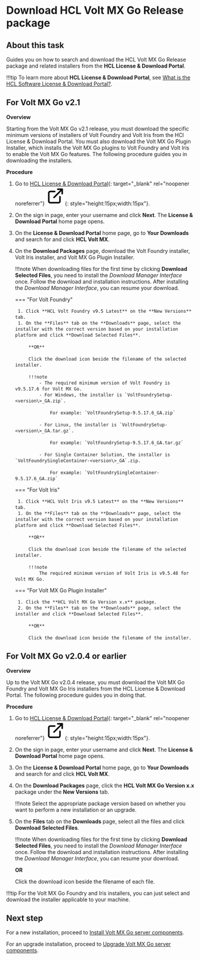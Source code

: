 # Download HCL Volt MX Go Release package

## About this task

Guides you on how to search and download the HCL Volt MX Go Release package and related installers from the **HCL License & Download Portal**.

!!!tip
    To learn more about **HCL License & Download Portal**, see [What is the HCL Software License & Download Portal?](https://support.hcltechsw.com/csm?id=kb_article&sysparm_article=KB0073344).

## For Volt MX Go v2.1

**Overview**

Starting from the Volt MX Go v2.1 release, you must download the specific minimum versions of installers of Volt Foundry and Volt Iris from the HCl License & Download Portal. You must also download the Volt MX Go Plugin Installer, which installs the Volt MX Go plugins to Volt Foundry and Volt Iris to enable the Volt MX Go features. The following procedure guides you in downloading the installers. 

**Procedure**

1. Go to [HCL License & Download Portal](https://hclsoftware.flexnetoperations.com/ "Link opens a new tab"){: target="_blank" rel="noopener noreferrer"}&nbsp;![link image](../assets/images/external-link.svg){: style="height:15px;width:15px"}.

2. On the sign in page, enter your username and click **Next**. The **License & Download Portal** home page opens.
    <!--3. On the **License & Download Portal** home page, go to **Downloads** &rarr; **List Downloads**.--> 

3. On the **License & Download Portal** home page, go to **Your Downloads** and search for and click **HCL Volt MX**.
    <!--4. On the **Downloads** page, search for and click **HCL Volt MX**.-->

5. On the **Download Packages** page, download the Volt Foundry installer, Volt Iris installer, and Volt MX Go Plugin Installer.

    !!!note
        When downloading files for the first time by clicking **Download Selected Files**, you need to install the *Download Manager Interface* once. Follow the download and installation instructions. After installing the *Download Manager Interface*, you can resume your download. 

    === "For Volt Foundry"

        1. Click **HCL Volt Foundry v9.5 Latest** on the **New Versions** tab.
        1. On the **Files** tab on the **Downloads** page, select the installer with the correct version based on your installation platform and click **Download Selected Files**.

            **OR** 

            Click the download icon beside the filename of the selected installer.

            !!!note
                - The required minimum version of Volt Foundry is v9.5.17.6 for Volt MX Go.
                - For Windows, the installer is `VoltFoundrySetup-<version\>_GA.zip`. 
                    
                    For example: `VoltFoundrySetup-9.5.17.6_GA.zip`
                
                - For Linux, the installer is `VoltFoundrySetup-<version\>_GA.tar.gz`. 
                    
                    For example: `VoltFoundrySetup-9.5.17.6_GA.tar.gz`
                
                - For Single Container Solution, the installer is `VoltFoundrySingleContainer-<version\>_GA`.zip.  
                
                    For example: `VoltFoundrySingleContainer-9.5.17.6_GA.zip`

    === "For Volt Iris"

        1. Click **HCL Volt Iris v9.5 Latest** on the **New Versions** tab.
        1. On the **Files** tab on the **Downloads** page, select the installer with the correct version based on your installation platform and click **Download Selected Files**.

            **OR** 

            Click the download icon beside the filename of the selected installer.

            !!!note
                The required minimum version of Volt Iris is v9.5.48 for Volt MX Go.

    === "For Volt MX Go Plugin Installer"
    
        1. Click the **HCL Volt MX Go Version x.x** package.
        2. On the **Files** tab on the **Downloads** page, select the installer and click **Download Selected Files**.

            **OR** 

            Click the download icon beside the filename of the installer.


## For Volt MX Go v2.0.4 or earlier

**Overview**

Up to the Volt MX Go v2.0.4 release, you must download the Volt MX Go Foundry and Volt MX Go Iris installers from the HCL License & Download Portal. The following procedure guides you in doing that. 

**Procedure**

1. Go to [HCL License & Download Portal](https://hclsoftware.flexnetoperations.com/ "Link opens a new tab"){: target="_blank" rel="noopener noreferrer"}&nbsp;![link image](../assets/images/external-link.svg){: style="height:15px;width:15px"}.

2. On the sign in page, enter your username and click **Next**. The **License & Download Portal** home page opens.
3. On the **License & Download Portal** home page, go to **Your Downloads** and search for and click **HCL Volt MX**. 
    <!--3. On the **License & Download Portal** home page, go to **Downloads** &rarr; **List Downloads**.-->
    <!--4. On the **Downloads** page, search for and click **HCL Volt MX**.-->
5. On the **Download Packages** page, click the **HCL Volt MX Go Version x.x** package under the **New Versions** tab.

    !!!note
        Select the appropriate package version based on whether you want to perform a new installation or an upgrade. 

6. On the **Files** tab on the **Downloads** page, select all the files and click **Download Selected Files**.

    !!!note
        When downloading files for the first time by clicking **Download Selected Files**, you need to install the *Download Manager Interface* once. Follow the download and installation instructions. After installing the *Download Manager Interface*, you can resume your download.   

    **OR** 

    Click the download icon beside the filename of each file. 


!!!tip
    For the Volt MX Go Foundry and Iris installers, you can just select and download the installer applicable to your machine. 

## Next step

For a new installation, proceed to [Install Volt MX Go server components](installfoundryindex.md).

For an upgrade installation, proceed to [Upgrade Volt MX Go server components](versupgradeindx.md).
